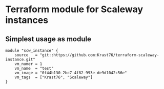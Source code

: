 # Terraform module for Scaleway instances

## Simplest usage as module

```
module "scw_instance" {
    source   = "git::https://github.com:Krast76/terraform-scaleway-instance.git"
    vm_numer = 1
    vm_name  = "test"
    vm_image = "0f44b130-2bc7-4f82-993e-de9d1042c56e"
    vm_tags  = ["Krast76", "Scaleway"]
}
```